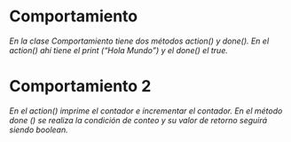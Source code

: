 # Comportamiento
_En la clase Comportamiento tiene dos métodos action() y done(). En el action() ahí tiene el print (“Hola Mundo”) y el done() el true._

# Comportamiento 2
_En el action() imprime el contador e incrementar el contador. En el método done () se realiza la condición de conteo y su valor de retorno seguirá siendo boolean._
